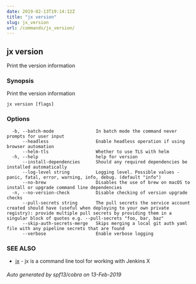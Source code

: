 ```yaml
---
date: 2019-02-13T19:14:12Z
title: "jx version"
slug: jx_version
url: /commands/jx_version/
---
```

## jx version

Print the version information

### Synopsis

Print the version information

```
jx version [flags]
```

### Options

```
  -b, --batch-mode                In batch mode the command never prompts for user input
      --headless                  Enable headless operation if using browser automation
      --helm-tls                  Whether to use TLS with helm
  -h, --help                      help for version
      --install-dependencies      Should any required dependencies be installed automatically
      --log-level string          Logging level. Possible values - panic, fatal, error, warning, info, debug. (default "info")
      --no-brew                   Disables the use of brew on macOS to install or upgrade command line dependencies
  -n, --no-version-check          Disable checking of version upgrade checks
      --pull-secrets string       The pull secrets the service account created should have (useful when deploying to your own private registry): provide multiple pull secrets by providing them in a singular block of quotes e.g. --pull-secrets "foo, bar, baz"
      --skip-auth-secrets-merge   Skips merging a local git auth yaml file with any pipeline secrets that are found
      --verbose                   Enable verbose logging
```

### SEE ALSO

* [jx](/commands/jx/)	 - jx is a command line tool for working with Jenkins X

###### Auto generated by spf13/cobra on 13-Feb-2019
